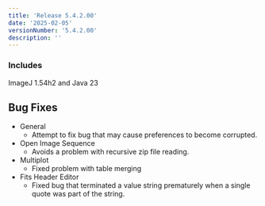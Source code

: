 ```yaml
---
title: 'Release 5.4.2.00'
date: '2025-02-05'
versionNumber: '5.4.2.00'
description: ''
---
```


### Includes
ImageJ 1.54h2 and Java 23


## Bug Fixes
- General
  - Attempt to fix bug that may cause preferences to become corrupted.
- Open Image Sequence
  - Avoids a problem with recursive zip file reading.
- Multiplot
  - Fixed problem with table merging
- Fits Header Editor
  - Fixed bug that terminated a value string prematurely when a single quote was part of the string.
